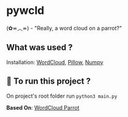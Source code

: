 # pywcld

(✿≖︿≖) - "Really, a word cloud on a parrot?"

## What was used ?

Installation: [WordCloud](https://github.com/amueller/word_cloud#installation-notes), [Pillow](https://pillow.readthedocs.io/en/stable/installation.html), [Numpy](https://www.scipy.org/install.html#pip-install)

## :runner: To run this project ?

On project's root folder run `python3 main.py`

**Based On**: [WordCloud Parrot](https://amueller.github.io/word_cloud/auto_examples/parrot.html#sphx-glr-auto-examples-parrot-py)
